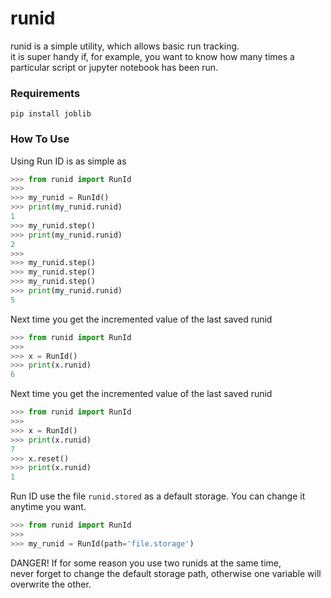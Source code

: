 # runid
runid is a simple utility, which allows basic run tracking.  
it is super handy if, for example, you want to know how many times a particular script or jupyter notebook has been run.


### Requirements

`pip install joblib`


### How To Use


Using Run ID is as simple as 
```python
>>> from runid import RunId
>>>
>>> my_runid = RunId()
>>> print(my_runid.runid)
1
>>> my_runid.step()
>>> print(my_runid.runid)
2
>>> 
>>> my_runid.step()
>>> my_runid.step()
>>> my_runid.step()
>>> print(my_runid.runid)
5
```


Next time you get the incremented value of the last saved runid
```python
>>> from runid import RunId
>>>
>>> x = RunId()
>>> print(x.runid)
6
```


Next time you get the incremented value of the last saved runid
```python
>>> from runid import RunId
>>>
>>> x = RunId()
>>> print(x.runid)
7
>>> x.reset()
>>> print(x.runid)
1
```


Run ID use the file `runid.stored` as a default storage. You can change it anytime you want.
```python
>>> from runid import RunId
>>>
>>> my_runid = RunId(path='file.storage')
```
DANGER! If for some reason you use two runids at the same time,  
never forget to change the default storage path, otherwise one variable will overwrite the other.

